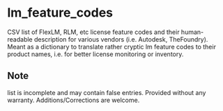lm_feature_codes
===========

CSV list of FlexLM, RLM, etc license feature codes and their human-readable description for various vendors (i.e. Autodesk, TheFoundry). Meant as a dictionary to translate rather cryptic lm feature codes to their product names, i.e. for better license monitoring or inventory.


Note
-------------
list is incomplete and may contain false entries. Provided without any warranty. Additions/Corrections are welcome.


